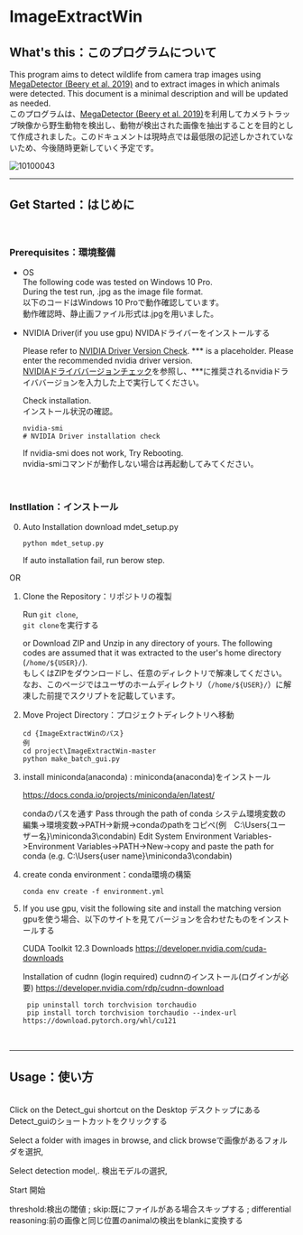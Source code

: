 # ImageExtractWin

## What's this：このプログラムについて

This program aims to detect wildlife from camera trap images using [MegaDetector (Beery et al. 2019)](https://github.com/microsoft/CameraTraps) and to extract images in which animals were detected. This document is a minimal description and will be updated as needed.  
このプログラムは、[MegaDetector (Beery et al. 2019)](https://github.com/microsoft/CameraTraps)を利用してカメラトラップ映像から野生動物を検出し、動物が検出された画像を抽出することを目的として作成されました。このドキュメントは現時点では最低限の記述しかされていないため、今後随時更新していく予定です。

![10100043](https://github.com/yodaka0/ImageExtractWin/assets/38493521/c7bac078-706d-4b13-9dbb-20ae96b971f2)


---

## Get Started：はじめに

<br />

### Prerequisites：環境整備

* OS  
    The following code was tested on Windows 10 Pro.  
    During the test run, .jpg as the image file format.  
    以下のコードはWindows 10 Proで動作確認しています。  
    動作確認時、静止画ファイル形式は.jpgを用いました。

* NVIDIA Driver(if you use gpu)
    NVIDAドライバーをインストールする

    Please refer to [NVIDIA Driver Version Check](https://www.nvidia.com/Download/index.aspx?lang=en-us).
    *** is a placeholder. Please enter the recommended nvidia driver version.  
    [NVIDIAドライババージョンチェック](https://www.nvidia.com/Download/index.aspx?lang=en-us)を参照し、***に推奨されるnvidiaドライババージョンを入力した上で実行してください。  

    Check installation.  
    インストール状況の確認。

    ```commandprompt
    nvidia-smi 
    # NVIDIA Driver installation check
    ```

    If nvidia-smi does not work, Try Rebooting.  
    nvidia-smiコマンドが動作しない場合は再起動してみてください。


<br />

### Instllation：インストール

0. Auto Installation
    download mdet_setup.py
   
    ```commandprompt
    python mdet_setup.py
    ```
    If auto installation fail, run berow step.

OR

1. Clone the Repository：リポジトリの複製

    Run ```git clone```,  
    ```git clone```を実行する


    or Download ZIP and Unzip in any directory of yours. The following codes are assumed that it was extracted to the user's home directory (`/home/${USER}/`).  
    もしくはZIPをダウンロードし、任意のディレクトリで解凍してください。なお、このページではユーザのホームディレクトリ（`/home/${USER}/`）に解凍した前提でスクリプトを記載しています。

2. Move Project Directory：プロジェクトディレクトリへ移動

    ```commandprompt
    cd {ImageExtractWinのパス}
   例
    cd project\ImageExtractWin-master
    python make_batch_gui.py
    ```
3. install miniconda(anaconda) : miniconda(anaconda)をインストール

    https://docs.conda.io/projects/miniconda/en/latest/

    condaのパスを通す
    Pass through the path of conda
    システム環境変数の編集->環境変数->PATH->新規->condaのpathをコピペ(例　C:\Users\{ユーザー名}\miniconda3\condabin)
    Edit System Environment Variables->Environment Variables->PATH->New->copy and paste the path for conda (e.g. C:\Users\{user name}\miniconda3\condabin)
   
5. create conda environment：conda環境の構築

    ```commandprompt
    conda env create -f environment.yml
    ```
    
6. If you use gpu, visit the following site and install the matching version
   gpuを使う場合、以下のサイトを見てバージョンを合わせたものをインストールする
   
    CUDA Toolkit 12.3 Downloads
    https://developer.nvidia.com/cuda-downloads 

    Installation of cudnn (login required)
    cudnnのインストール(ログインが必要)
    https://developer.nvidia.com/rdp/cudnn-download

   ```commandprompt
    pip uninstall torch torchvision torchaudio
    pip install torch torchvision torchaudio --index-url https://download.pytorch.org/whl/cu121
    ```
  
<br />



---

## Usage：使い方

<br />
Click on the Detect_gui shortcut on the Desktop
デスクトップにあるDetect_guiのショートカットをクリックする

Select a folder with images in browse, and click
browseで画像があるフォルダを選択,

Select detection model,.
検出モデルの選択,

Start 
開始

threshold:検出の閾値 ;
skip:既にファイルがある場合スキップする ;
differential reasoning:前の画像と同じ位置のanimalの検出をblankに変換する


 



